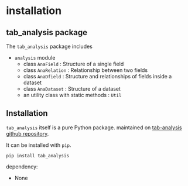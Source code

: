 # installation

## tab_analysis package

The `tab_analysis` package includes

- `analysis` module
  - class `AnaField` : Structure of a single field
  - class `AnaRelation` : Relationship between two fields
  - class `AnaDfield` : Structure and relationships of fields inside a dataset
  - class `AnaDataset` : Structure of a dataset
  - an utility class with static methods : `Util`

## Installation

`tab_analysis` itself is a pure Python package. maintained on [tab-analysis github repository](https://github.com/loco-philippe/tab-analysis).

It can be installed with `pip`.

    pip install tab_analysis

dependency:

- None
